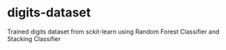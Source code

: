# digits-dataset
Trained digits dataset from sckit-learn using Random Forest Classifier and Stacking Classifier
